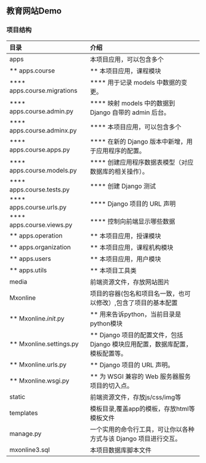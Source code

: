 **教育网站Demo**
--------------------------------------------------------------------------------------------------------------------------
### 项目结构
|目录                                    |介绍                                                                           |
|:------                                 |:--------------------                                                          |
|apps                                    |本项目应用，可以包含多个                                                     |
|** apps.course                          |** 本项目应用，课程模块                                                        | 
|**** apps.course.migrations             |**** 用于记录 models 中数据的变更。                                             | 
|**** apps.course.admin.py               |**** 映射 models 中的数据到 Django 自带的 admin 后台。                          | 
|**** apps.course.adminx.py              |**** 本项目应用，可以包含多个                                                   | 
|**** apps.course.apps.py                |**** 在新的 Django 版本中新增，用于应用程序的配置。                             | 
|**** apps.course.models.py              |**** 创建应用程序数据表模型（对应数据库的相关操作）。                           | 
|**** apps.course.tests.py               |**** 创建 Django 测试                                                           | 
|**** apps.course.urls.py                |**** Django 项目的 URL 声明                                                     | 
|**** apps.course.views.py               |**** 控制向前端显示哪些数据                                                     | 
|** apps.operation                       |** 本项目应用，授课模块                                                        |
|** apps.organization                    |** 本项目应用，课程机构模块                                                    |
|** apps.users                           |** 本项目应用，用户模块                                                        |
|** apps.utils                           |** 本项目工具类                                                                | 
|media                                   |前端资源文件，存放网站图片                                                   |
|Mxonline                                |项目的容器(包名和项目名一致，也可以修改）,包含了项目的基本配置               |
|** Mxonline._init_.py                   |** 用来告诉python，当前目录是python模块                                        |
|** Mxonline.settings.py                 |** Django 项目的配置文件，包括 Django 模块应用配置，数据库配置，模板配置等。   |      |
|** Mxonline.urls.py                     |** Django 项目的 URL 声明。                                                    |
|** Mxonline.wsgi.py                     |** 为 WSGI 兼容的 Web 服务器服务项目的切入点。                                 |
|static                                  |前端资源文件，存放js/css/img等                                               |
|templates                               |模板目录,覆盖app的模板，存放html等模板文件                                   |
|manage.py                               |一个实用的命令行工具，可让你以各种方式与该 Django 项目进行交互。             |
|mxonline3.sql                           |本项目数据库脚本文件                                                         |




